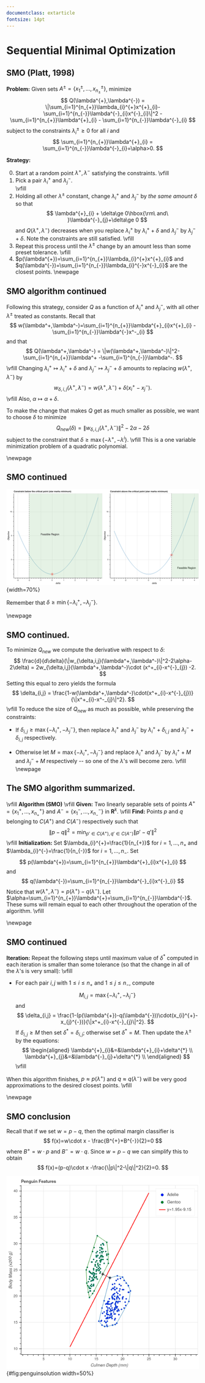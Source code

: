 ```yaml
---
documentclass: extarticle
fontsize: 14pt
---
```

# Sequential Minimal Optimization

## SMO (Platt, 1998)

**Problem:** Given sets $A^{\pm}=\{x^{\pm}_{1},\ldots,x^{\pm}_{n_{\pm}}\}$, minimize
$$
Q(\lambda^{+},\lambda^{-}) = \|\sum_{i=1}^{n_{+}}\lambda_{i}^{+}x^{+}_{i}-\sum_{i=1}^{n_{-}}\lambda^{-}_{i}x^{-}_{i}\|^2 - \sum_{i=1}^{n_{+}}\lambda^{+}_{i} - \sum_{i=1}^{n_{-}}\lambda^{-}_{i}
$$
subject to the constraints $\lambda^{\pm}_{i}\ge 0$ for all $i$ and 
$$
\sum_{i=1}^{n_{+}}\lambda^{+}_{i} = \sum_{i=1}^{n_{-}}\lambda^{-}_{i}=\alpha>0.
$$

**Strategy:** 

0. Start at a random point $\lambda^{+},\lambda^{-}$ satisfying the constraints.
\vfill
1. Pick a pair $\lambda^{+}_{i}$ and $\lambda^{-}_{j}$.  
\vfill
2. Holding all other $\lambda^{\pm}$ constant, change $\lambda^{+}_{i}$ and $\lambda^{-}_{j}$
by *the same amount* $\delta$ so that
$$
\lambda^{+}_{i} + \delta\ge 0\hbox{\rm\ and\ }\lambda^{-}_{j}+\delta\ge 0
$$
and $Q(\lambda^{+},\lambda^{-})$ decreases when you replace $\lambda^{+}_{i}$ by $\lambda^{+}_{i}+\delta$
and $\lambda^{-}_{j}$ by $\lambda^{-}_{j}+\delta$.  Note the constraints are still satisfied.
\vfill
3.  Repeat this process until the $\lambda^{\pm}$ change by an amount less than some preset tolerance.
\vfill
4. $p(\lambda^{+})=\sum_{i=1}^{n_{+}}\lambda_{i}^{+}x^{+}_{i}$ and $q(\lambda^{-})=\sum_{i=1}^{n_{-}}\lambda_{i}^{-}x^{-}_{i}$ are the closest points.
\newpage

## SMO algorithm continued

Following this strategy, consider $Q$ as a function of $\lambda^{+}_{i}$ and $\lambda^{-}_{j}$,
with all other $\lambda^{\pm}$ treated as constants.  Recall that
$$
w(\lambda^+,\lambda^-)=\sum_{i=1}^{n_{+}}\lambda^{+}_{i}x^{+}_{i} - \sum_{i=1}^{n_{-}}\lambda^{-}x^-_{i}
$$
and that
$$
Q(\lambda^+,\lambda^-) = \|w(\lambda^+,\lambda^-)\|^2-\sum_{i=1}^{n_{+}}\lambda^+ -\sum_{i=1}^{n_{-}}\lambda^-.
$$
\vfill
Changing $\lambda^+_{i}\mapsto \lambda^{+}_{i}+\delta$ and $\lambda^-_{j}\mapsto \lambda^{-}_{j}+\delta$
amounts to replacing $w(\lambda^+,\lambda^-)$ by 
$$
w_{\delta,i,j}(\lambda^+,\lambda^-) = w(\lambda^+,\lambda^-)+\delta(x^{+}_{i}-x^{-}_{j}).
$$
\vfill
Also, $\alpha\mapsto \alpha+\delta$.

To make the change that makes $Q$ get as much smaller as possible, we want to choose $\delta$
to minimize
$$
Q_{new}(\delta) = \|w_{\delta,i,j}(\lambda^{+},\lambda^{-})\|^2-2\alpha-2\delta
$$
subject to the constraint that $\delta\ge\max\{-\lambda^{+},-\lambda^{i}\}.$
\vfill
This is a one variable minimization problem of a quadratic polynomial.

\newpage

## SMO continued

![Minimizing the 1-variable quadratic objective function](../img/quadratic.png){width=70%}

Remember that $\delta\ge\min\{-\lambda_{i}^{+},-\lambda_{j}^{-}\}.$

\newpage

## SMO continued. 

To minimize $Q_{new}$ we compute the derivative with respect to $\delta$:
$$
\frac{d}{d\delta}(\|w_{\delta,i,j}(\lambda^+,\lambda^-)\|^2-2\alpha-2\delta) = 2w_{\delta,i,j}(\lambda^+,\lambda^-)\cdot (x^+_{i}-x^{-}_{j}) -2.
$$
Setting this equal to zero yields the formula
$$
\delta_{i,j} = \frac{1-w(\lambda^+,\lambda^-)\cdot(x^+_{i}-x^{-}_{j})}{\|x^+_{i}-x^-_{j}\|^2}.
$$
\vfill
To reduce the size of $Q_{new}$ as much as possible, while preserving the constraints:

- If $\delta_{i,j}\ge\max\{-\lambda^+_{i},-\lambda^-_{j}\}$, then replace $\lambda^{+}_{i}$ and
$\lambda^{-}_{j}$ by $\lambda^{+}_{i}+\delta_{i,j}$ and $\lambda^{-}_{j}+\delta_{i,j}$ respectively.

- Otherwise  let $M=\max\{-\lambda^+_{i},-\lambda^{-}_{j}\}$ and  replace $\lambda^{+}_{i}$ and
$\lambda^{-}_{j}$ by $\lambda^{+}_{i}+M$ and $\lambda^{-}_{j}+M$ respectively -- so one of the 
$\lambda$'s will become zero.
\vfill
\newpage

## The SMO algorithm summarized.
\vfill
**Algorithm (SMO)**
\vfill
**Given:** Two linearly separable sets of points $A^{+}=\{x_{1}^{+},\ldots,x_{n_{+}}^{+}\}$ and
$A^{-}=\{x_{1}^{-},\ldots, x_{n_{-}}^{-}\}$ in $\mathbf{R}^{k}$.
\vfill
**Find:** Points $p$ and $q$ belonging to $C(A^{+})$ and $C(A^{-})$ respectively such that
$$
\|p-q\|^2=\min_{p'\in C(A^{+}),q'\in C(A^{-})} \|p'-q'\|^2
$$
\vfill
**Initialization:** Set $\lambda_{i}^{+}=\frac{1}{n_{+}}$ for $i=1,\ldots, n_{+}$ and
$\lambda_{i}^{-}=\frac{1}{n_{-}}$ for $i=1,\ldots, n_{-}$.  Set 
$$
p(\lambda^{+})=\sum_{i=1}^{n_{+}}\lambda^{+}_{i}x^{+}_{i}
$$
and
$$
q(\lambda^{-})=\sum_{i=1}^{n_{-}}\lambda^{-}_{i}x^{-}_{i}
$$
Notice that $w(\lambda^{+},\lambda^{-})=p(\lambda^{+})-q(\lambda^{-})$.
Let $\alpha=\sum_{i=1}^{n_{+}}\lambda^{+}=\sum_{i=1}^{n_{-}}\lambda^{-}$.  These sums
will remain equal to each other throughout the operation of the algorithm.
\vfill

\newpage

## SMO continued

**Iteration:** Repeat the following steps until maximum value of  $\delta^{*}$ computed
in each iteration is smaller than some tolerance (so that the change in all of the $\lambda$'s
is very small):
\vfill
- For each pair $i,j$ with $1\le i\le n_{+}$ and $1\le j\le n_{-}$, compute
$$
M_{i,j} = \max\{-\lambda_{i}^{+},-\lambda_{j}^{-}\}
$$
and 
$$
\delta_{i,j} = \frac{1-(p(\lambda^{+})-q(\lambda^{-}))\cdot(x_{i}^{+}-x_{j}^{-})}{\|x^+_{i}-x^{-}_{j}\|^2}.
$$
If $\delta_{i,j}\ge M$ then set $\delta^{*}=\delta_{i,j}$; otherwise set $\delta^{*}=M$.  Then update
the $\lambda^{\pm}$ by the equations:
$$
\begin{aligned}
\lambda^{+}_{i}&=&\lambda^{+}_{i}+\delta^{*} \\
\lambda^{+}_{j}&=&\lambda^{-}_{j}+\delta^{*} \\
\end{aligned}
$$
\vfill

When this algorithm finishes, $p\approx p(\lambda^{+})$ and $q\approx q(\lambda^{-})$ will be very good approximations
to the desired closest points.
\vfill

\newpage

## SMO conclusion


Recall that if we set $w=p-q$, then the optimal margin classifier is
$$
f(x)=w\cdot x - \frac{B^{+}+B^{-}}{2}=0
$$
where $B^{+}=w\cdot p$ and $B^{-}=w\cdot q$.  Since $w=p-q$ we can simplify this to obtain
$$
f(x)=(p-q)\cdot x -\frac{\|p\|^2-\|q\|^2}{2}=0.
$$

![Closest points in convex hulls of penguin data](../img/solution.png){#fig:penguinsolution width=50%}

